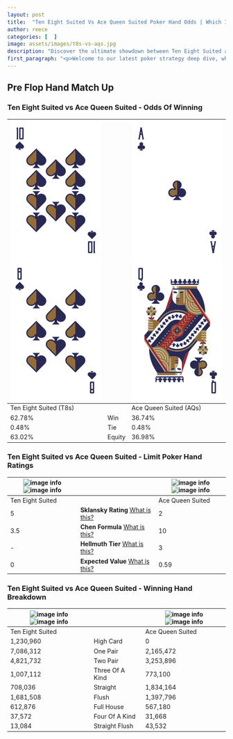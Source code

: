 ```yaml
---
layout: post
title:  "Ten Eight Suited Vs Ace Queen Suited Poker Hand Odds | Which Is The Better Hand In Poker? A Complete Guide"
author: reece
categories: [  ]
image: assets/images/t8s-vs-aqs.jpg
description: "Discover the ultimate showdown between Ten Eight Suited and Ace Queen Suited in poker! Uncover the odds, strategies, and scenarios where one hand triumphs over the other. Get ready to up your poker game with this thrilling analysis."
first_paragraph: "<p>Welcome to our latest poker strategy deep dive, where we're pitting two distinct hands against each other in a high-stakes showdown: Ten Eight Suited vs Ace Queen Suited.</p><p>In the dynamic world of poker, every decision counts, and knowing which hand holds the upper hand is key to your success at the table.</p><p>In this article, we'll dissect these two hands, explore the scenarios where one dominates the other, and equip you with the knowledge to make strategic choices that can tip the odds in your favor.</p><p>Get ready to unravel the intriguing dynamics of these poker hands and elevate your game to new heights.</p>"
---
```




[comment]: # (sp0)

## Pre Flop Hand Match Up

<div class="table hand-ratings" markdown="1"> 



### Ten Eight Suited vs Ace Queen Suited - Odds Of Winning


    
| ![image info](assets/images/hand1/t.png) ![image info](assets/images/hand1/8.png) |  | ![image info](assets/images/hand2/a.png) ![image info](assets/images/hand2/q.png) |
| -------- | -------- | -------- |
| Ten Eight Suited (T8s) |  | Ace Queen Suited (AQs) |
| 62.78% | Win | 36.74% |
| 0.48% | Tie | 0.48% |
| 63.02% | Equity | 36.98% |




[comment]: # (sp1)



### Ten Eight Suited vs Ace Queen Suited - Limit Poker Hand Ratings


    
| ![image info](https://www.riverpairs.com/assets/images/hand1/t.png) ![image info](https://www.riverpairs.com/assets/images/hand1/8.png) |  | ![image info](https://www.riverpairs.com/assets/images/hand2/a.png) ![image info](https://www.riverpairs.com/assets/images/hand2/q.png) |
| -------- | -------- | -------- |
| Ten Eight Suited |  | Ace Queen Suited |
| 5 | **Sklansky Rating** [What is this?](/sklansky-rating-explained) | 2 |
| 3.5 | **Chen Formula** [What is this?](/chen-formula-explained) | 10 |
| - | **Hellmuth Tier** [What is this?](/Hellmuth-tier-explained) | 3 |
| 0 | **Expected Value** [What is this?](/expected-value-explained) | 0.59 |




[comment]: # (sp2)



### Ten Eight Suited vs Ace Queen Suited - Winning Hand Breakdown


    
| ![image info](https://www.riverpairs.com/assets/images/hand1/t.png) ![image info](https://www.riverpairs.com/assets/images/hand1/8.png) |  | ![image info](https://www.riverpairs.com/assets/images/hand2/a.png) ![image info](https://www.riverpairs.com/assets/images/hand2/q.png) |
| -------- | -------- | -------- |
| Ten Eight Suited |  | Ace Queen Suited |
| 1,230,960 | High Card | 0 |
| 7,086,312 | One Pair | 2,165,472 |
| 4,821,732 | Two Pair | 3,253,896 |
| 1,007,112 | Three Of A Kind | 773,100 |
| 708,036 | Straight | 1,834,164 |
| 1,681,508 | Flush | 1,397,796 |
| 612,876 | Full House | 567,180 |
| 37,572 | Four Of A Kind | 31,668 |
| 13,084 | Straight Flush | 43,532 |




[comment]: # (sp3)



</div>

[comment]: # (sp4)



[comment]: # (sp5)

